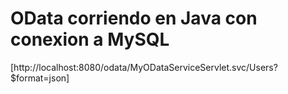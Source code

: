 # OData corriendo en Java con conexion a MySQL

[http://localhost:8080/odata/MyODataServiceServlet.svc/Users?$format=json]
